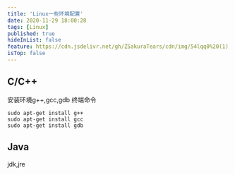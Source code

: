 ```yaml
---
title: 'Linux一些环境配置'
date: 2020-11-29 18:00:28
tags: [Linux]
published: true
hideInList: false
feature: https://cdn.jsdelivr.net/gh/ZSakuraTears/cdn/img/54lqq0%20(1).jpg
isTop: false
---
```

## C/C++
安装环境g++,gcc,gdb
终端命令
```
sudo apt-get install g++
sudo apt-get install gcc
sudo apt-get install gdb
```

## Java
jdk,jre

